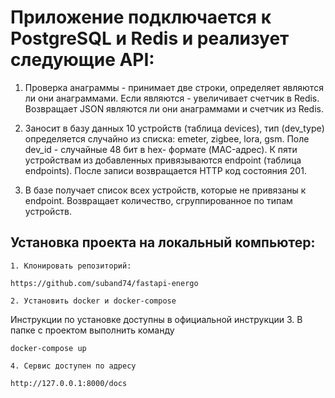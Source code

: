 # Приложение подключается к PostgreSQL и Redis и реализует следующие API:

1. Проверка анаграммы - принимает две строки, определяет являются ли они анаграммами.
Если являются - увеличивает счетчик в Redis. Возвращает JSON
являются ли они анаграммами и счетчик из Redis.

2. Заносит в базу данных 10 устройств (таблица devices), тип (dev_type) определяется
случайно из списка: emeter, zigbee, lora, gsm. Поле dev_id - случайные 48 бит в hex-
формате (MAC-адрес). К пяти устройствам из добавленных привязываются endpoint (таблица endpoints).
После записи возвращается HTTP код состояния 201.

3. В базе получает список всех устройств, которые не привязаны к
endpoint. Возвращает количество, сгруппированное по типам устройств.

## Установка проекта на локальный компьютер:

    1. Клонировать репозиторий:

```
https://github.com/suband74/fastapi-energo
```

    2. Установить docker и docker-compose

Инструкции по установке доступны в официальной инструкции 3. В папке с проектом выполнить команду

```
docker-compose up
```

    4. Сервис доступен по адресу

```
http://127.0.0.1:8000/docs
```
